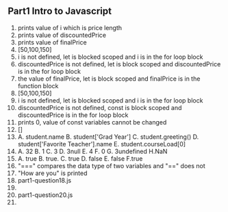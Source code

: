## Part1 Intro to Javascript
1. prints value of i which is price length
2. prints value of discountedPrice
3. prints value of finalPrice 
4. [50,100,150]
5. i is not defined, let is blocked scoped and i is in the for loop block
6. discountedPrice is not defined, let is block scoped and discountedPrice is in the for loop block
7. the value of finalPrice, let is block scoped and finalPrice is in the function block 
8. [50,100,150]
9. i is not defined, let is blocked scoped and i is in the for loop block
10. discountedPrice is not defined, const is block scoped and discountedPrice is in the for loop block
11. prints 0, value of const variables cannot be changed
12. []
13. A. student.name B. student['Grad Year'] C. student.greeting() D. student['Favorite Teacher'].name E. student.courseLoad[0]
14. A. 32 B. 1 C. 3 D. 3null E. 4 F. 0 G. 3undefined H.NaN
15. A. true B. true. C. true D. false E. false F.true
16. "===" compares the data type of two variables and "==" does not
17. "How are you" is printed 
18. part1-question18.js
19.
20. part1-question20.js
21.
